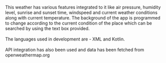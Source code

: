 This weather has various features integrated to it like air pressure, humidity level, sunrise and sunset time, windspeed and current weather conditions along with current temperature. The background of the app is programmed to change according to the current condition of the place which can be searched by using the text box provided.
<br>
<br>
The languages used in development are - XML and Kotlin.
<br>
<br>
API integration has also been used and data has been fetched from openweathermap.org
